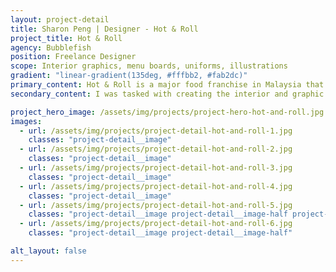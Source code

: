 ```yaml
---
layout: project-detail
title: Sharon Peng | Designer - Hot & Roll
project_title: Hot & Roll
agency: Bubblefish
position: Freelance Designer
scope: Interior graphics, menu boards, uniforms, illustrations
gradient: "linear-gradient(135deg, #fffbb2, #fab2dc)"
primary_content: Hot & Roll is a major food franchise in Malaysia that has recently expanded into Sydney. They cater wholesomely wrapped Malaysian treats such as rotis, crepes and papiahs. With 1 store opened in the food court of Castle Towers, Hot & Roll planned to open a new one in Chinatown at the beginning of 2015.
secondary_content: I was tasked with creating the interior and graphic direction of the new store, making sure the overall visuals matched the existing menu boards. A problem Hot & Roll had with their store in the foodcourt was that a lot of consumers were unfamiliar with Malaysian cuisine and therefore were wary and often confused about how and what to order. I had to make sure the menu boards and infographics clearly educated customers and helped them in the ordering process.

project_hero_image: /assets/img/projects/project-hero-hot-and-roll.jpg
images:
  - url: /assets/img/projects/project-detail-hot-and-roll-1.jpg
    classes: "project-detail__image"
  - url: /assets/img/projects/project-detail-hot-and-roll-2.jpg
    classes: "project-detail__image"
  - url: /assets/img/projects/project-detail-hot-and-roll-3.jpg
    classes: "project-detail__image"
  - url: /assets/img/projects/project-detail-hot-and-roll-4.jpg
    classes: "project-detail__image"
  - url: /assets/img/projects/project-detail-hot-and-roll-5.jpg
    classes: "project-detail__image project-detail__image-half project-detail__image-half-right"
  - url: /assets/img/projects/project-detail-hot-and-roll-6.jpg
    classes: "project-detail__image project-detail__image-half"

alt_layout: false
---
```

